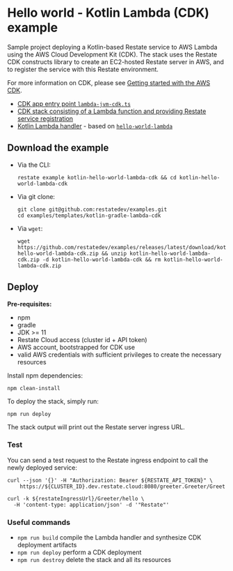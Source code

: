 # Hello world - Kotlin Lambda (CDK) example

Sample project deploying a Kotlin-based Restate service to AWS Lambda using the AWS Cloud Development Kit (CDK).
The stack uses the Restate CDK constructs library to create an EC2-hosted Restate server in AWS, and to register the
service with this Restate environment.

For more information on CDK, please see [Getting started with the AWS CDK](https://docs.aws.amazon.com/cdk/v2/guide/getting_started.html).

* [CDK app entry point `lambda-jvm-cdk.ts`](bin/lambda-jvm-cdk.ts)
* [CDK stack consisting of a Lambda function and providing Restate service registration](cdk/lambda-jvm-cdk-stack.ts)
* [Kotlin Lambda handler](lambda) - based on [`hello-world-lambda`](../hello-world-lambda)

## Download the example

- Via the CLI:
    ```shell
    restate example kotlin-hello-world-lambda-cdk && cd kotlin-hello-world-lambda-cdk
    ```

- Via git clone:
    ```shell
    git clone git@github.com:restatedev/examples.git
    cd examples/templates/kotlin-gradle-lambda-cdk
    ```

- Via `wget`:
    ```shell
    wget https://github.com/restatedev/examples/releases/latest/download/kotlin-hello-world-lambda-cdk.zip && unzip kotlin-hello-world-lambda-cdk.zip -d kotlin-hello-world-lambda-cdk && rm kotlin-hello-world-lambda-cdk.zip
    ```

## Deploy

**Pre-requisites:**

* npm
* gradle
* JDK >= 11
* Restate Cloud access (cluster id + API token)
* AWS account, bootstrapped for CDK use
* valid AWS credentials with sufficient privileges to create the necessary resources

Install npm dependencies:

```shell
npm clean-install
```

To deploy the stack, simply run:

```shell
npm run deploy
```

The stack output will print out the Restate server ingress URL.

### Test

You can send a test request to the Restate ingress endpoint to call the newly deployed service:

```shell
curl --json '{}' -H "Authorization: Bearer ${RESTATE_API_TOKEN}" \
    https://${CLUSTER_ID}.dev.restate.cloud:8080/greeter.Greeter/Greet
```

```shell
curl -k ${restateIngressUrl}/Greeter/hello \
  -H 'content-type: application/json' -d '"Restate"'
```

### Useful commands

* `npm run build`    compile the Lambda handler and synthesize CDK deployment artifacts
* `npm run deploy`   perform a CDK deployment
* `npm run destroy`  delete the stack and all its resources